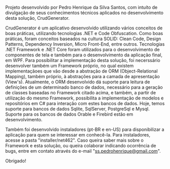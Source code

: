 Projeto desenvolvido por Pedro Henrique da Silva Santos, com intuíto de divulgação de seus conhecimentos técnicos aplicados no desenvolvimento desta solução, CrudGenerator.

CrudGenerator é um aplicativo desenvolvido utilizando vários conceitos de boas práticas, utilizando tecnologias .NET e Code Obfuscation.
Como boas práticas, foram conceitos baseados na cultura SOLID: Clean Code, Design Patterns, Dependency Inversion, Micro Front-End, entre outros.
Tecnologias .NET Framework e .NET Core foram utilizados para o desenvolvimento de componentes de tela e também para o desenvolvimento da aplicação final, em WPF.
Para possibilitar a implementação desta solução, foi necerssário desenvolver também um Framework próprio, no qual existem implementaçãoes que vão desde a abstração de ORM (Object-Relational Mapping), também próprio, à abstrações para a camada de apresentação (View's).
Atualmente, o ORM desenvolvido dá suporte para leitura de definições de um determinado banco de dados, necessário para a geração de classes baseadas no Framework citado acima, e também, a partir de utilização do mesmo Framework, possibilita a implementação de modelos e repositórios em C# para interação com estes bancos de dados. Hoje, temos suporte para bancos de dados Sqlite, SqlServer, PostgreSql e Mysql. Suporte para os bancos de dados Orable e Firebird estão em desenvolvimento.

Também foi desenvolvido instaladores (pt-BR e en-US) para disponibilizar a aplicação para quem se interessar em conhecê-la. Para instaladores, acesse a pasta "installer/net462".
Caso queira saber mais sobre o Framework e esta solução, ou queira colaborar indicando ocorrência de bugs, entre em contato através do e-mail "ss.pedrohenrique@gmail.com".

Obrigado!

